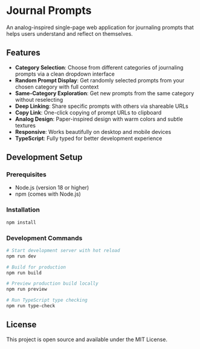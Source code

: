 # Journal Prompts

An analog-inspired single-page web application for journaling prompts that helps users understand and reflect on themselves.

## Features

- **Category Selection**: Choose from different categories of journaling prompts via a clean dropdown interface
- **Random Prompt Display**: Get randomly selected prompts from your chosen category with full context
- **Same-Category Exploration**: Get new prompts from the same category without reselecting
- **Deep Linking**: Share specific prompts with others via shareable URLs
- **Copy Link**: One-click copying of prompt URLs to clipboard
- **Analog Design**: Paper-inspired design with warm colors and subtle textures
- **Responsive**: Works beautifully on desktop and mobile devices
- **TypeScript**: Fully typed for better development experience

## Development Setup

### Prerequisites

- Node.js (version 18 or higher)
- npm (comes with Node.js)

### Installation

```bash
npm install
```

### Development Commands

```bash
# Start development server with hot reload
npm run dev

# Build for production
npm run build

# Preview production build locally
npm run preview

# Run TypeScript type checking
npm run type-check
```


## License

This project is open source and available under the MIT License.
